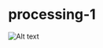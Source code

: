 # processing-1
![Alt text](https://cdn.pixabay.com/photo/2014/12/17/14/20/summer-anemone-571531_960_720.jpg)


